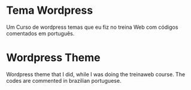 # Tema Wordpress
Um Curso de wordpress temas que eu fiz no treina Web com códigos comentados em português.
# Wordpress Theme
Wordpress theme that I did, while I was doing the treinaweb course. The codes are commented in brazilian portuguese.

